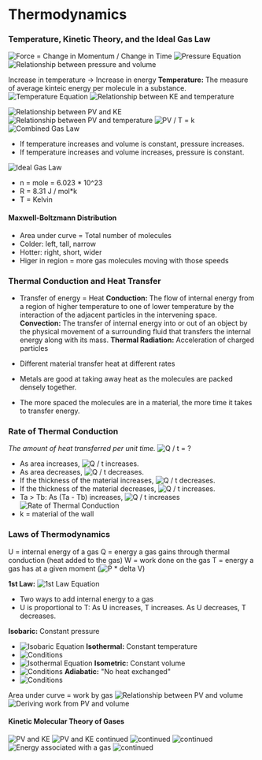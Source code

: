 # Thermodynamics

### Temperature, Kinetic Theory, and the Ideal Gas Law
![Force = Change in Momentum / Change in Time](https://latex.codecogs.com/gif.download?F%20%3D%20%5Cfrac%7B%5CDelta%20P%7D%7B%5CDelta%20T%7D) 
![Pressure Equation](https://latex.codecogs.com/gif.download?P%20%3D%20%5Cfrac%7BF%7D%7BA%7D) 
![Relationship between pressure and volume](https://latex.codecogs.com/gif.download?PV%20%3D%20k%20%5C%5CP_%7B1%7DV_%7B1%7D%20%3D%20k%20%3D%20P_%7B2%7DV_%7B2%7D%20%5C%5CP_%7B1%7DV_%7B1%7D%20%3D%20P_%7B2%7DV_%7B2%7D) 

Increase in temperature -> Increase in energy 
**Temperature:** The measure of average kinteic energy per molecule in a substance. 
![Temperature Equation](https://latex.codecogs.com/gif.download?T%20%3D%20k%20*%20%5Cfrac%7BKE_%7Bsys%7D%7D%7BN%7D%20%5Crightarrow%20%28%5Cfrac%7Benergy%7D%7Bmolecule%7D%29) 
![Relationship between KE and temperature](https://latex.codecogs.com/gif.download?KE_%7Bsys%7D%20%3D%20k%20*%20NT)

![Relationship between PV and KE](https://latex.codecogs.com/gif.download?PV%20%3D%20k%20*%20KE_%7Bsys%7D) 
![Relationship between PV and temperature](https://latex.codecogs.com/gif.download?PV%20%3D%20k%20*%20NT) 
![PV / T = k](https://latex.codecogs.com/gif.download?%5Cfrac%7BPV%7D%7BT%7D%20%3D%20k)
![Combined Gas Law](https://latex.codecogs.com/gif.download?%5Cfrac%7BP_%7B1%7DV_%7B1%7D%7D%7BT_%7B1%7D%7D%20%3D%20%5Cfrac%7BP_%7B2%7DV_%7B2%7D%7D%7BT_%7B2%7D%7D) 
* If temperature increases and volume is constant, pressure increases. 
* If temperature increases and volume increases, pressure is constant. 

![Ideal Gas Law](https://latex.codecogs.com/gif.download?PV%20%3D%20k%20*%20KE_%7Bsys%7D%20%3D%20k%20*%20NT%20%5C%5C%5Crightarrow%20PV%20%3D%20nRT) 
* n = mole = 6.023 * 10^23 
* R = 8.31 J / mol*k 
* T = Kelvin 

#### Maxwell-Boltzmann Distribution 
* Area under curve = Total number of molecules 
* Colder: left, tall, narrow 
* Hotter: right, short, wider 
* Higer in region = more gas molecules moving with those speeds 


### Thermal Conduction and Heat Transfer
* Transfer of energy = Heat 
**Conduction:** The flow of internal energy from a region of higher temperature to one of lower temperature by the interaction of the adjacent particles in the intervening space. 
**Convection:** The transfer of internal energy into or out of an object by the physical movement of a surrounding fluid that transfers the internal energy along with its mass. 
**Thermal Radiation:** Acceleration of charged particles 

* Different material transfer heat at different rates 
* Metals are good at taking away heat as the molecules are packed densely together. 
* The more spaced the molecules are in a material, the more time it takes to transfer energy. 

### Rate of Thermal Conduction 
*The amount of heat transferred per unit time.* 
![Q / t = ?](https://latex.codecogs.com/gif.download?%5Cfrac%7BQ%7D%7Bt%7D%20%3D%20%3F) 
* As area increases, ![Q / t](https://latex.codecogs.com/gif.download?%5Cfrac%7BQ%7D%7Bt%7D) increases. 
* As area decreases, ![Q / t](https://latex.codecogs.com/gif.download?%5Cfrac%7BQ%7D%7Bt%7D) decreases.
* If the thickness of the material increases, ![Q / t](https://latex.codecogs.com/gif.download?%5Cfrac%7BQ%7D%7Bt%7D) decreases.
* If the thickness of the material decreases, ![Q / t](https://latex.codecogs.com/gif.download?%5Cfrac%7BQ%7D%7Bt%7D) increases. 
* Ta > Tb: As (Ta - Tb) increases, ![Q / t](https://latex.codecogs.com/gif.download?%5Cfrac%7BQ%7D%7Bt%7D) increases 
![Rate of Thermal Conduction](https://latex.codecogs.com/gif.download?%5Cfrac%7BQ%7D%7Bt%7D%20%3D%20k%20*%20%5Cfrac%7BA%28T_%7Ba%7D%20-%20T_%7Bb%7D%29%7D%7Bd%7D) 
* k = material of the wall 

### Laws of Thermodynamics 
U = internal energy of a gas 
Q = energy a gas gains through thermal conduction (heat added to the gas)
W = work done on the gas
T = energy a gas has at a given moment (![P * delta V](https://latex.codecogs.com/gif.download?P%20%5CDelta%20V)) 

**1st Law:** 
![1st Law Equation](https://latex.codecogs.com/gif.download?%5CDelta%20U%20%3D%20Q%20+%20W) 
* Two ways to add internal energy to a gas 
* U is proportional to T: As U increases, T increases. As U decreases, T decreases.

**Isobaric:** Constant pressure 
* ![Isobaric Equation](https://latex.codecogs.com/gif.download?%5CDelta%20U%20%3D%20Q%20+%20%28-P%20%5CDelta%20V%29) 
**Isothermal:** Constant temperature 
* ![Conditions](https://latex.codecogs.com/gif.download?%5CDelta%20U%20%3D%200%2C%20%5CDelta%20T%20%3D%200%2C%20%5CDelta%20PV%20%3D%200) 
* ![Isothermal Equation](https://latex.codecogs.com/gif.download?PV%20%3D%20nRT%20%5Crightarrow%20P%20%3D%20%5Cfrac%7BnRT%7D%7Bv%7D) 
**Isometric:** Constant volume 
* ![Conditions](https://latex.codecogs.com/gif.download?W%20%3D%200%2C%20%5CDelta%20u%20%3D%20Q) 
**Adiabatic:** "No heat exchanged" 
* ![Conditions](https://latex.codecogs.com/gif.download?Q%20%3D%200%2C%20%5CDelta%20U%20%3D%20W) 

Area under curve = work by gas 
![Relationship between PV and volume](https://latex.codecogs.com/gif.download?%3D%20P%20%5CDelta%20V%20%3D%20%5Cfrac%7BF%7D%7BA%7D%20*%20%5CDelta%20hA) 
![Deriving work from PV and volume](https://latex.codecogs.com/gif.download?%3D%20%5Cfrac%7BFA%7D%7BA%7D%20*%20%5CDelta%20h%20%3D%20F%20%5CDelta%20h%20%3D%20work) 

#### Kinetic Molecular Theory of Gases 
![PV and KE](https://latex.codecogs.com/gif.download?PV%20%3D%20Nm%28%5Coverline%7BV%5E%7B2%7D%7D%29%20%3D%20%5Cfrac%7BNm%7D%7B3%7D%20*%20%5Coverline%7BV_%7Btotal%7D%5E2%7D) 
![PV and KE continued](https://latex.codecogs.com/gif.download?%5Crightarrow%20%5Cfrac%7B3%7D%7B2%7D%20*%20PV%20%3D%20N%28%5Cfrac%7B1%7D%7B2%7Dm%5Coverline%7BV_%7Btotal%7D%7D%5E2%29) 
![continued](https://latex.codecogs.com/gif.download?%5Crightarrow%20%5Cfrac%7B3%7D%7B2%7D%20*%20PV%20%3D%20N%20*%20KE_%7Bavg%7D%20%3D%20U_%7Btotal%7D) 
![continued](https://latex.codecogs.com/gif.download?%5Crightarrow%20KE_%7Bavg%7D%20%3D%20%5Cfrac%7B3%7D%7B2%7D%20*%20nRT)  
![Energy associated with a gas](https://latex.codecogs.com/gif.download?%5Crightarrow%20U_%7Btotal%7D%20%3D%20%5Cfrac%7B3%7D%7B2%7D%20PV) 
![continued](https://latex.codecogs.com/gif.download?%3D%20%5Cfrac%7B3%7D%7B2%7D%20nRT) 